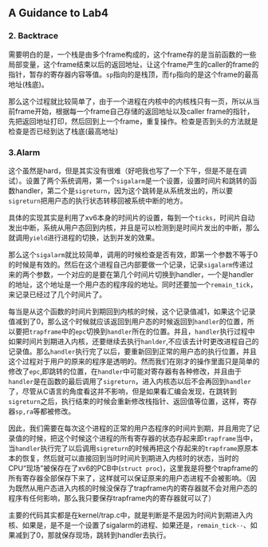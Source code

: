 ## A Guidance to Lab4

### 2. Backtrace

需要明白的是，一个栈是由多个frame构成的，这个frame存的是当前函数的一些局部变量，这个frame结束以后的返回地址，让这个frame产生的caller的frame的指针，暂存的寄存器内容等值。`sp`指向的是栈顶，而`fp`指向的是这个frame的最高地址(栈底)。

那么这个过程就比较简单了，由于一个进程在内核中的内核栈只有一页，所以从当前frame开始，根据每一个frame自己存储的返回地址以及caller frame的指针，先把返回地址打印，然后回到上一个frame，重复操作。检查是否到头的方法就是检查是否已经到达了栈底(最高地址)

### 3.Alarm

这个虽然是hard，但是其实没有很难（好吧我也写了一个下午，但是不是在调试）。设置了两个系统调用，第一个`sigalarm`是一个设置，设置时间片和跳转的函数handler，第二个是`sigreturn`，因为这个跳转是从系统发出的，所以要`sigreturn`把用户态的执行状态转移回被系统中断的地方。

具体的实现其实是利用了xv6本身的时间片的设置，每到一个`ticks`，时间片自动发出中断，系统从用户态回到内核，并且是可以检测到是时间片发出的中断，那么就调用`yield`进行进程的切换，达到并发的效果。

那么这个`sigalarm`就比较简单，调用的时候检查是否有效，即第一个参数不等于0的时候是有效的。然后在这个进程自己内部要做一个记录，记录`sigalarm`传递过来的两个参数，一个对应的是要在第几个时间片切换到handler，一个是handler的地址，这个地址是一个用户态的程序段的地址。同时还要加一个`remain_tick`，来记录已经过了几个时间片了。

每当是从这个函数的时间片到期回到内核的时候，这个记录值减1，如果这个记录值减到了0，那么这个时候就应该返回到用户态的时候返回到`handler`的位置，所以要把`trapframe`中的`epc`切换到`handler`所在的位置。并且，`handler`执行过程中如果时间片到期进入内核，还要继续去执行`hanlder`,不应该去计时更改进程自己的记录值。那么`handler`执行完了以后，要重新回到正常的用户态的执行位置，并且这个过程对于用户的原来的程序是透明的。然而我们在刚才的操作里面只是简单的修改了`epc`,即跳转的位置，在`handler`中可能对寄存器有各种修改，并且由于`handler`是在函数的最后调用了`sigreturn`，进入内核态以后不会再回到`handler`了，尽管从C语言的角度看这并不影响，但是如果看汇编会发现，在跳转到`sigreturn`之后，执行结束的时候会重新修改栈指针、返回值等位置，这样，寄存器`sp,ra`等都被修改。

因此，我们需要在每次这个进程的正常的用户态程序的时间片到期，并且用完了记录值的时候，把这个时候这个进程的所有寄存器的状态存起来即`trapframe`当中，当`handler`执行完了以后调用`sigreturn`的时候再把这个存起来的`trapframe`原原本本的恢复，然后就可以直接回到当时时间片到期进入内核时的状态，当时的CPU“现场”被保存在了xv6的PCB中(`struct proc`)，这里我是将整个trapframe的所有寄存器全部保存下来了，这样就可以保证原来的用户态进程不会被影响。（因为既然从用户态进入内核的时候没保存了trapframe内的寄存器就不会对用户态的程序有任何影响，那么我只要保存trapframe内的寄存器就可以了）

主要的代码其实都是在kernel/trap.c中，就是判断是不是因为时间片到期进入内核、如果是，是不是一个设置了sigalarm的进程、如果还是，`remain_tick--`、如果减到了0，那就保存现场，跳转到handler去执行。
